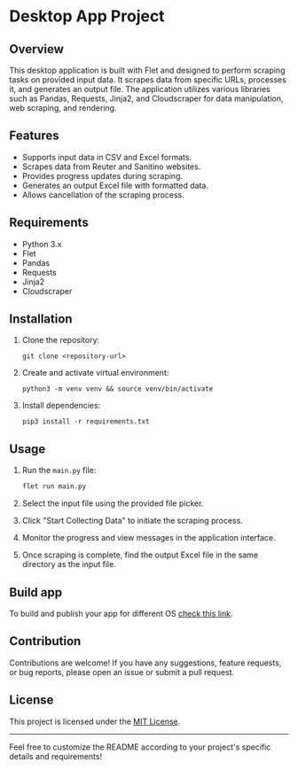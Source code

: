 # Desktop App Project

## Overview

This desktop application is built with Flet and designed to perform scraping tasks on provided input data. It scrapes data from specific URLs, processes it, and generates an output file. The application utilizes various libraries such as Pandas, Requests, Jinja2, and Cloudscraper for data manipulation, web scraping, and rendering.

## Features

- Supports input data in CSV and Excel formats.
- Scrapes data from Reuter and Sanitino websites.
- Provides progress updates during scraping.
- Generates an output Excel file with formatted data.
- Allows cancellation of the scraping process.

## Requirements

- Python 3.x
- Flet
- Pandas
- Requests
- Jinja2
- Cloudscraper

## Installation

1. Clone the repository:

   ```shell
   git clone <repository-url>
   ```

2. Create and activate virtual environment:

   ```shell
   python3 -m venv venv && source venv/bin/activate
   ```

3. Install dependencies:

   ```shell
   pip3 install -r requirements.txt
   ```

## Usage

1. Run the `main.py` file:

   ```python
   flet run main.py
   ```

2. Select the input file using the provided file picker.
3. Click "Start Collecting Data" to initiate the scraping process.
4. Monitor the progress and view messages in the application interface.
5. Once scraping is complete, find the output Excel file in the same directory as the input file.

## Build app

To build and publish your app for different OS [check this link](https://flet.dev/docs/publish).

## Contribution

Contributions are welcome! If you have any suggestions, feature requests, or bug reports, please open an issue or submit a pull request.

## License

This project is licensed under the [MIT License](LICENSE).

---

Feel free to customize the README according to your project's specific details and requirements!